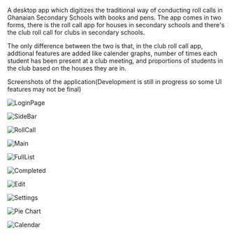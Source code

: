 
A desktop app which digitizes the traditional way of conducting roll calls in Ghanaian Secondary Schools with books and pens.
The app comes in two forms, there is the roll call app for houses in secondary schools and there's the club roll call for clubs in secondary schools.

The only difference between the two is that, in the club roll call app, addtional features are added like calender graphs, number of times each student has been present at
a club meeting, and proportions of students in the club based on the houses they are in.

Screenshots of the application(Development is still in progress so some UI features may not be final)



![LoginPage](https://i.imgur.com/MLKFqHK.png)

![SideBar](https://i.imgur.com/Niv3ZQz.png)

![RollCall](https://i.imgur.com/6czrRCN.png)

![Main](https://i.imgur.com/UOUdMZz.png)

![FullList](https://i.imgur.com/OlJQRHx.png)

![Completed](https://i.imgur.com/gMFoV24.png)

![Edit](https://i.imgur.com/O8gNCO9.png)

![Settings](https://i.imgur.com/jOrQQdQ.png)

![Pie Chart](https://i.imgur.com/wtjhYE8.png)

![Calendar](https://i.imgur.com/yz16YZf.png)
